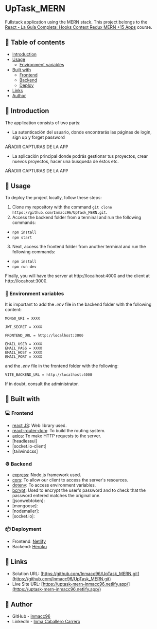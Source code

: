 # UpTask_MERN

Fullstack application using the MERN stack. This project belongs to the [React - La Guía Completa: Hooks Context Redux MERN +15 Apps](https://www.udemy.com/course/react-de-principiante-a-experto-creando-mas-de-10-aplicaciones/) course.

## :pushpin: Table of contents

- [Introduction](#rocket-introduction)
- [Usage](#wrench-usage)
  - [Environment variables](#pagefacingup-environment-variables)
- [Built with](#hammer-built-with)
  - [Frontend](#computer-frontend)
  - [Backend](#gear-backend)
  - [Deploy](#package-deployment)
- [Links](#link-links)
- [Author](#woman-author)

## :rocket: Introduction

The application consists of two parts:

- La autenticación del usuario, donde encontrarás las páginas de login, sign up y forget password

AÑADIR CAPTURAS DE LA APP

- La aplicación principal donde podrás gestionar tus proyectos, crear nuevos proyectos, hacer una busqueda de éstos etc.

AÑADIR CAPTURAS DE LA APP

## :wrench: Usage

To deploy the project locally, follow these steps:

1. Clone my repository with the command `git clone https://github.com/Inmacc96/UpTask_MERN.git`.
2. Access the backend folder from a terminal and run the following commands:

- `npm install`
- `npm start`

3. Next, access the frontend folder from another terminal and run the following commands:

- `npm install`
- `npm run dev`

Finally, you will have the server at http://localhost:4000 and the client at http://locahost:3000.

### :page_facing_up: Environment variables

It is important to add the _.env_ file in the backend folder with the following content:

```
MONGO_URI = XXXX

JWT_SECRET = XXXX

FRONTEND_URL = http://localhost:3000

EMAIL_USER = XXXX
EMAIL_PASS = XXXX
EMAIL_HOST = XXXX
EMAIL_PORT = XXXX
```

and the _.env_ file in the frontend folder with the following:

```
VITE_BACKEND_URL = http://localhost:4000
```

If in doubt, consult the administrator.

## :hammer: Built with

### :computer: Frontend

- [react JS](https://reactjs.org/): Web library used.
- [react-router-dom](https://reactrouter.com/): To build the routing system.
- [axios](https://axios-http.com/): To make HTTP requests to the server.
- [headlessui]
- [socket.io-client]
- [tailwindcss]

### :gear: Backend

- [express](https://expressjs.com/): Node.js framework used.
- [cors](https://www.npmjs.com/package/cors): To allow our client to access the server's resources.
- [dotenv](https://www.npmjs.com/package/dotenv): To access environment variables.
- [bcrypt](https://www.npmjs.com/package/bcrypt): Used to encrypt the user's password and to check that the password entered matches the original one.
- [jsonwebtoken]:
- [mongoose]:
- [nodemailer]:
- [socket.io]:

### :package: Deployment

- Frontend: [Netlify](https://www.netlify.com/)
- Backend: [Heroku](https://www.heroku.com)

## :link: Links

- Solution URL: [https://github.com/Inmacc96/UpTask_MERN.git](https://github.com/Inmacc96/UpTask_MERN.git)
- Live Site URL: [https://uptask-mern-inmacc96.netlify.app/](https://uptask-mern-inmacc96.netlify.app/)

## :woman: Author

- GitHub - [inmacc96](https://github.com/Inmacc96)
- LinkedIn - [Inma Caballero Carrero](https://www.linkedin.com/in/inmacaballerocarrero/)

